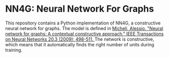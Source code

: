# NN4G: Neural Network For Graphs
This repository contains a Python implementation of NN4G, a constructive neural network for graphs.
The model is defined in [Micheli, Alessio. "Neural network for graphs: A contextual constructive approach." IEEE Transactions on Neural Networks 20.3 (2009): 498-511.
](https://ieeexplore.ieee.org/abstract/document/4773279)
The network is constructive, which means that it automatically finds the right number of units during training.
